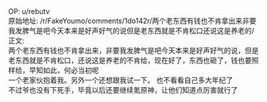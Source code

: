 
OP: u/rebutv  
原始地址: /r/FakeYoumo/comments/1do142r/两个老东西有钱也不肯拿出来非要我发脾气是吧今天本来是好声好气的说但是老东西就是不肯松口还说这是养老的/  
正文:  
两个老东西有钱也不肯拿出来，非要我发脾气是吧今天本来是好声好气的说，但是老东西就是不肯松口，还说这是养老的不肯给，现在好了，东西也砸了，钱也要照样给，早知如此，何必当初呢  
一个老家伙抱着我。另外一个还想跟我试一下。 也不看看自己多大年纪了  
不过爷也没有下死手，毕竟以后还要继续氪原神，让他们知道点厉害就行了
